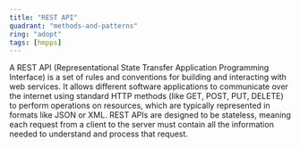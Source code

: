 ```yaml
---
title: "REST API"
quadrant: "methods-and-patterns"
ring: "adopt"
tags: [hmpps]
---
```


A REST API (Representational State Transfer Application Programming Interface) is a set of rules and conventions for building and interacting with web services. It allows different software applications to communicate over the internet using standard HTTP methods (like GET, POST, PUT, DELETE) to perform operations on resources, which are typically represented in formats like JSON or XML. REST APIs are designed to be stateless, meaning each request from a client to the server must contain all the information needed to understand and process that request.
